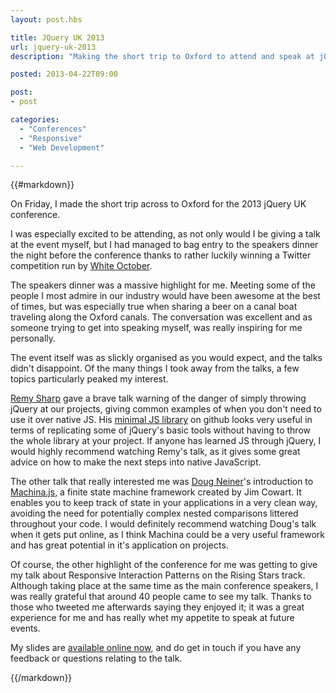 ```yaml
---
layout: post.hbs

title: JQuery UK 2013
url: jquery-uk-2013
description: "Making the short trip to Oxford to attend and speak at jQuery UK 2013."

posted: 2013-04-22T09:00

post:
- post

categories:
  - "Conferences"
  - "Responsive"
  - "Web Development"

---
```


{{#markdown}}

On Friday, I made the short trip across to Oxford for the 2013 jQuery UK conference.

I was especially excited to be attending, as not only would I be giving a talk at the event myself, but I had managed to bag entry to the speakers dinner the night before the conference thanks to rather luckily winning a Twitter competition run by [White October](https://twitter.com/WhiteOctober).

The speakers dinner was a massive highlight for me.  Meeting some of the people I most admire in our industry would have been awesome at the best of times, but was especially true when sharing a beer on a canal boat traveling along the Oxford canals. The conversation was excellent and as someone trying to get into speaking myself, was really inspiring for me personally.

The event itself was as slickly organised as you would expect, and the talks didn't disappoint. Of the many things I took away from the talks, a few topics particularly peaked my interest.

[Remy Sharp](https://twitter.com/rem) gave a brave talk warning of the danger of simply throwing jQuery at our projects, giving common examples of when you don't need to use it over native JS.  His [minimal JS library](https://github.com/remy/min.js) on github looks very useful in terms of replicating some of jQuery's basic tools without having to throw the whole library at your project.  If anyone has learned JS through jQuery, I would highly recommend watching Remy's talk, as it gives some great advice on how to make the next steps into native JavaScript.

The other talk that really interested me was [Doug Neiner](https://twitter.com/dougneiner)'s introduction to [Machina.js](https://github.com/ifandelse/machina.js), a finite state machine framework created by Jim Cowart. It enables you to keep track of state in your applications in a very clean way, avoiding the need for potentially complex nested  comparisons littered throughout your code. I would definitely recommend watching Doug's talk when it gets put online, as I think Machina could be a very useful framework and has great potential in it's application on projects.

Of course, the other highlight of the conference for me was getting to give my talk about Responsive Interaction Patterns on the Rising Stars track.  Although taking place at the same time as the main conference speakers, I was really grateful that around 40 people came to see my talk.  Thanks to those who tweeted me afterwards saying they enjoyed it; it was a great experience for me and has really whet my appetite to speak at future events.

My slides are [available online now](https://speakerdeck.com/dragongraphics/responsive-interaction-patterns), and do get in touch if you have any feedback or questions relating to the talk.

{{/markdown}}